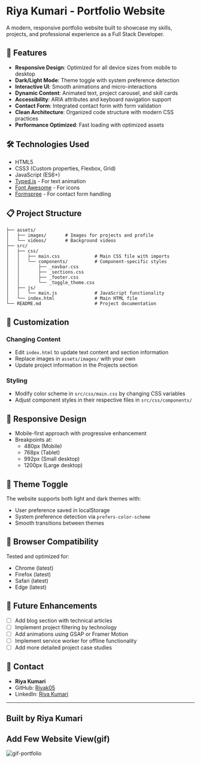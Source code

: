 # Riya Kumari - Portfolio Website

A modern, responsive portfolio website built to showcase my skills, projects, and professional experience as a Full Stack Developer.

## 🌟 Features

- **Responsive Design**: Optimized for all device sizes from mobile to desktop
- **Dark/Light Mode**: Theme toggle with system preference detection
- **Interactive UI**: Smooth animations and micro-interactions
- **Dynamic Content**: Animated text, project carousel, and skill cards
- **Accessibility**: ARIA attributes and keyboard navigation support
- **Contact Form**: Integrated contact form with form validation
- **Clean Architecture**: Organized code structure with modern CSS practices
- **Performance Optimized**: Fast loading with optimized assets

## 🛠️ Technologies Used

- HTML5
- CSS3 (Custom properties, Flexbox, Grid)
- JavaScript (ES6+)
- [Typed.js](https://github.com/mattboldt/typed.js/) - For text animation
- [Font Awesome](https://fontawesome.com/) - For icons
- [Formspree](https://formspree.io/) - For contact form handling

## 📋 Project Structure

```
├── assets/
│   ├── images/       # Images for projects and profile
│   └── videos/       # Background videos
├── src/
│   ├── css/
│   │   ├── main.css             # Main CSS file with imports
│   │   └── components/          # Component-specific styles
│   │       ├── _navbar.css
│   │       ├── _sections.css
│   │       ├── _footer.css
│   │       └── _toggle_theme.css
│   ├── js/
│   │   └── main.js              # JavaScript functionality
│   └── index.html               # Main HTML file
└── README.md                    # Project documentation
```

## 🔧 Customization

### Changing Content

- Edit `index.html` to update text content and section information
- Replace images in `assets/images/` with your own
- Update project information in the Projects section

### Styling

- Modify color scheme in `src/css/main.css` by changing CSS variables
- Adjust component styles in their respective files in `src/css/components/`

## 📱 Responsive Design

- Mobile-first approach with progressive enhancement
- Breakpoints at:
  - 480px (Mobile)
  - 768px (Tablet)
  - 992px (Small desktop)
  - 1200px (Large desktop)

## 🌙 Theme Toggle

The website supports both light and dark themes with:

- User preference saved in localStorage
- System preference detection via `prefers-color-scheme`
- Smooth transitions between themes

## 🔄 Browser Compatibility

Tested and optimized for:

- Chrome (latest)
- Firefox (latest)
- Safari (latest)
- Edge (latest)

## 🎯 Future Enhancements

- [ ] Add blog section with technical articles
- [ ] Implement project filtering by technology
- [ ] Add animations using GSAP or Framer Motion
- [ ] Implement service worker for offline functionality
- [ ] Add more detailed project case studies

## 👤 Contact

- **Riya Kumari**
- GitHub: [Riyak05](https://github.com/Riyak05)
- LinkedIn: [Riya Kumari](https://www.linkedin.com/in/riya-kumari-2412a6288/)

---

## Built by Riya Kumari

## Add Few Website View(gif)

![gif-portfolio](https://github.com/user-attachments/assets/bbc3f902-cd80-4fb1-88db-4f3c4b6e28e4)

